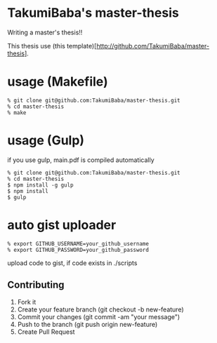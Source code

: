 TakumiBaba's master-thesis
=====================================

Writing a master's thesis!!

This thesis use (this template)[http://github.com/TakumiBaba/master-thesis].

# usage (Makefile)

    % git clone git@github.com:TakumiBaba/master-thesis.git
    % cd master-thesis
    % make

# usage (Gulp)

if you use gulp, main.pdf is compiled automatically

    % git clone git@github.com:TakumiBaba/master-thesis.git
    % cd master-thesis
    $ npm install -g gulp
    $ npm install
    $ gulp

# auto gist uploader

    % export GITHUB_USERNAME=your_github_username
    % export GITHUB_PASSWORD=your_github_password

upload code to gist, if code exists in ./scripts 

Contributing
---

1. Fork it
2. Create your feature branch (git checkout -b new-feature)
3. Commit your changes (git commit -am "your message")
4. Push to the branch (git push origin new-feature)
5. Create Pull Request
